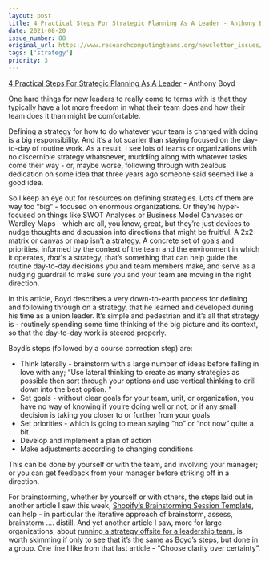 ```yaml
---
layout: post
title: 4 Practical Steps For Strategic Planning As A Leader - Anthony Boyd
date: 2021-08-20
issue_number: 88
original_url: https://www.researchcomputingteams.org/newsletter_issues/0088
tags: ['strategy']
priority: 3
---
```


<!-- markdownlint-disable MD033 -->
<!-- markdownlint-disable MD041 -->
<!-- markdownlint-disable MD049 -->

[4 Practical Steps For Strategic Planning As A Leader](https://byanthonyboyd.com/4-practical-steps-for-strategic-planning-as-a-leader-a62c2b6be425) - Anthony Boyd

One hard things for new leaders to really come to terms with is that they typically have a lot more freedom in what their team does and how their team does it than might be comfortable.

Defining a strategy for how to do whatever your team is charged with doing is a big responsibility.  And it’s a lot scarier than staying focused on the day-to-day of routine work.  As a result, I see lots of teams or organizations with no discernible strategy whatsoever, muddling along with whatever tasks come their way - or, maybe worse, following through with zealous dedication on some idea that three years ago someone said seemed like a good idea.

So I keep an eye out for resources on defining strategies.  Lots of them are way too “big” - focused on enormous organizations.  Or they’re hyper-focused on things like SWOT Analyses or Business Model Canvases or Wardley Maps - which are all, you know, great, but they’re just devices to nudge thoughts and discussion into directions that might be fruitful.  A 2x2 matrix or canvas or map isn’t a strategy.  A concrete set of goals and priorities, informed by the context of the team and the environment in which it operates, *that*'s a strategy, that’s something that can help guide the routine day-to-day decisions you and team members make, and serve as a nudging guardrail to make sure you and your team are moving in the right direction.

In this article, Boyd describes a very down-to-earth process for defining and following through on a strategy, that he learned and developed during his time as a union leader.  It’s simple and pedestrian and it’s all that strategy is - routinely spending some time thinking of the big picture and its context, so that the day-to-day work is steered properly.

Boyd’s steps (followed by a course correction step) are:

- Think laterally - brainstorm with a large number of ideas before falling in love with any; “Use lateral thinking to create as many strategies as possible then sort through your options and use vertical thinking to drill down into the best option. “
- Set goals - without clear goals for your team, unit, or organization, you have no way of knowing if you’re doing well or not, or if any small decision is taking you closer to or further from your goals
- Set priorities - which is going to mean saying “no” or “not now” quite a bit
- Develop and implement a plan of action
- Make adjustments according to changing conditions

This can be done by yourself or with the team, and involving your manager; or you can get feedback from your manager before striking off in a direction.

For brainstorming, whether by yourself or with others, the steps laid out in another article I saw this week, [Shopify’s Brainstorming Session Template](https://fellow.app/meeting-templates/shopify-brainstorming-session-template/), can help - in particular the iterative approach of brainstorm, assess, brainstorm …. distill.  And yet another article I saw, more for large organizations, about [running a strategy offsite for a leadership team](https://medium.dave-bailey.com/how-to-design-an-effective-strategy-offsite-6a390b5f5fc2), is worth skimming if only to see that it’s the same as Boyd’s steps, but done in a group.   One line I like from that last article - “Choose clarity over certainty”.